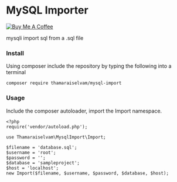 # MySQL Importer

<a href="https://www.buymeacoffee.com/R8Nc2vn" target="_blank"><img src="https://www.buymeacoffee.com/assets/img/custom_images/yellow_img.png" alt="Buy Me A Coffee"></a>

mysqli import sql from a .sql file

### Install

Using composer include the repository by typing the following into a terminal

```
composer require thamaraiselvam/mysql-import
```

### Usage

Include the composer autoloader, import the Import namespace.

```
<?php
require('vendor/autoload.php');

use Thamaraiselvam\MysqlImport\Import;

$filename = 'database.sql';
$username = 'root';
$password = '';
$database = 'sampleproject';
$host = 'localhost';
new Import($filename, $username, $password, $database, $host);
```
